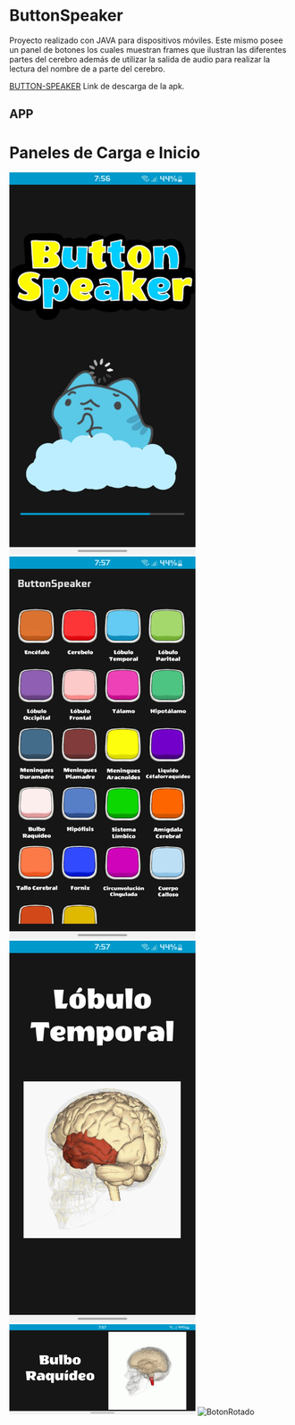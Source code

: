 # ButtonSpeaker
Proyecto realizado con JAVA para dispositivos móviles. Este mismo posee un panel de 
botones los cuales muestran frames que ilustran las diferentes partes del cerebro además de 
utilizar la salida de audio para realizar la lectura del nombre de a parte del cerebro. 

[BUTTON-SPEAKER](https://drive.google.com/file/d/1H8f5m8fhtN0oYzn9PWsqaMNfvfJMiP71/view?usp=share_link) Link de descarga de la apk.

## APP
# Paneles de Carga e Inicio

<div >
<img src="/ImagesReadme/Carga.jpg" alt="PanelCarga" width="333px">
<img src="/ImagesReadme/Panel1.jpg" alt="Inicio" width="333px"> 
<img src="/ImagesReadme/Panel2.jpg" alt="Botones" width="333px"> 
</div>
<div>
  <img src="/ImagesReadme/Panel2R.jpg" alt="InicioRotado" width="333px">
<img src="/ImagesReadme/Panel1R.jpg" alt="BotonRotado" width="333px"> 
</div>
